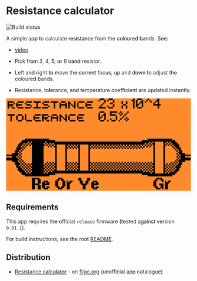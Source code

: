 # Resistance calculator

![Build status](https://github.com/instantiator/flipper-zero-experimental-apps/actions/workflows/build-resistors.yml/badge.svg?branch=main)

A simple app to calculate resistance from the coloured bands. See: 

* [video](https://github.com/instantiator/flipper-zero-experimental-apps/blob/main/resistors/v1.1/resistors-app-v1.1-video.mov?raw=true)

* Pick from 3, 4, 5, or 6 band resistor.
* Left and right to move the current focus, up and down to adjust the coloured bands.
* Resistance, tolerance, and temperature coefficient are updated instantly.

![Screenshot of the resistance calculator in action](screenshots/v1.1/4-bar.png)

## Requirements

This app requires the official `release` firmware (tested against version `0.81.1`).

For build instructions, see the root [README](../README.md).

## Distribution

* [Resistance calculator](https://flipc.org/instantiator/flipper-zero-experimental-apps?branch=main&root=resistors) - on [flipc.org](https://flipc.org) (unofficial app catalogue)
